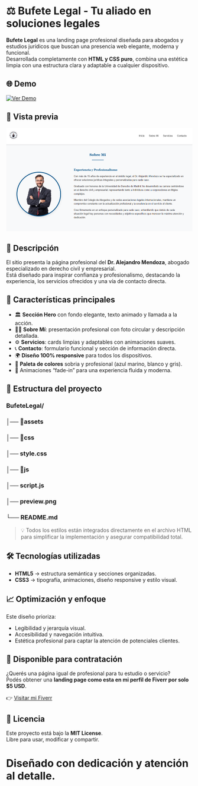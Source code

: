 # ⚖️ Bufete Legal - Tu aliado en soluciones legales

**Bufete Legal** es una landing page profesional diseñada para abogados y estudios jurídicos que buscan una presencia web elegante, moderna y funcional.  
Desarrollada completamente con **HTML y CSS puro**, combina una estética limpia con una estructura clara y adaptable a cualquier dispositivo.

## 🌐 Demo

[![Ver Demo](https://img.shields.io/badge/Ver_Demo-%20-%20?style=for-the-badge&logo=github&logoColor=white&labelColor=000000&color=ffffff)](https://ramirezthomasalan.github.io/servicios-legales/)

## 📸 Vista previa

![Captura del sitio](preview.png)

## 💼 Descripción

El sitio presenta la página profesional del **Dr. Alejandro Mendoza**, abogado especializado en derecho civil y empresarial.  
Está diseñado para inspirar confianza y profesionalismo, destacando la experiencia, los servicios ofrecidos y una vía de contacto directa.

## 🧩 Características principales

* 🏛️ **Sección Hero** con fondo elegante, texto animado y llamada a la acción.
* 👨‍⚖️ **Sobre Mí**: presentación profesional con foto circular y descripción detallada.
* ⚙️ **Servicios**: cards limpias y adaptables con animaciones suaves.
* 📞 **Contacto**: formulario funcional y sección de información directa.
* 🌍 **Diseño 100% responsive** para todos los dispositivos.
* 🎨 **Paleta de colores** sobria y profesional (azul marino, blanco y gris).
* 💬 Animaciones “fade-in” para una experiencia fluida y moderna.

## 📂 Estructura del proyecto
### BufeteLegal/
### │── 📂assets
### │── 📂css
###     │── style.css
### │── 📂js
###     │── script.js
### │── preview.png
### └── README.md


> 💡 Todos los estilos están integrados directamente en el archivo HTML para simplificar la implementación y asegurar compatibilidad total.

## 🛠️ Tecnologías utilizadas

* **HTML5** → estructura semántica y secciones organizadas.
* **CSS3** → tipografía, animaciones, diseño responsive y estilo visual.

## 📈 Optimización y enfoque

Este diseño prioriza:
- Legibilidad y jerarquía visual.
- Accesibilidad y navegación intuitiva.
- Estética profesional para captar la atención de potenciales clientes.

## 🤝 Disponible para contratación

¿Querés una página igual de profesional para tu estudio o servicio?  
Podés obtener una **landing page como esta en mi perfil de Fiverr por solo $5 USD**.  

👉 [Visitar mi Fiverr](https://es.fiverr.com/aramirezthomas?public_mode=true)

## 📝 Licencia

Este proyecto está bajo la **MIT License**.  
Libre para usar, modificar y compartir.

# Diseñado con dedicación y atención al detalle.